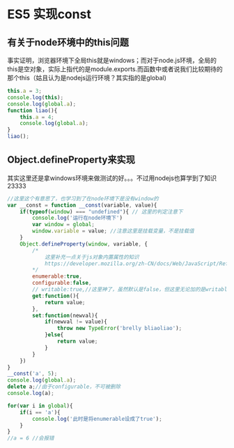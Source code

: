 # ES5 实现const

## 有关于node环境中的this问题

事实证明，浏览器环境下全局this就是windows；而对于node.js环境，全局的this是空对象，实际上指代的是module.exports.而函数中或者说我们比较期待的那个this（姑且认为是nodejs运行环境？其实指的是global)

```js
this.a = 3;
console.log(this);
console.log(global.a);
function liao(){
    this.a = 4;
    console.log(global.a);
}
liao();
```

## Object.defineProperty来实现

其实这里还是拿windows环境来做测试的好。。。不过用nodejs也算学到了知识23333

```js
//这里这个有意思了，也学习到了在node环境下是没有window的
var __const = function __const(variable, value){
    if(typeof(window) === "undefined"){ // 这里的判定注意下
        console.log('运行在node环境下')
        var window = global;
        window.variable = value; //注意这里是挂载变量，不是挂载值
    }
    Object.defineProperty(window, variable, {
        /*
            这里补充一点关于js对象内置属性的知识
            https://developer.mozilla.org/zh-CN/docs/Web/JavaScript/Reference/Global_Objects/Object/defineProperty
        */
        enumerable:true,
        configurable:false,
        // writable:true,//这里神了，虽然默认是false，但这里无论加的是writable:true还是writable:false都会报错
        get:function(){
            return value;
        },
        set:function(newval){
            if(newval != value){
                throw new TypeError('brelly bliaoliao');
            }else{
                return value;
            }
        }
    })
}
__const('a', 5);
console.log(global.a);
delete a;//由于configurable，不可被删除
console.log(a);

for(var i in global){
    if(i == 'a'){
        console.log('此时是将enumerable设成了true');
    }
}
//a = 6 //会报错

```
